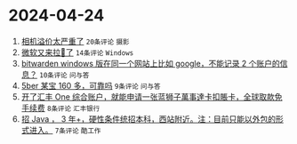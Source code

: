 # 2024-04-24

1. [相机溢价太严重了](https://www.v2ex.com/t/1035120) `20条评论` `摄影`
1. [微软又来拉💩了](https://www.v2ex.com/t/1035116) `14条评论` `Windows`
1. [bitwarden windows 版在同一个网站上比如 google，不能记录 2 个账户的信息？](https://www.v2ex.com/t/1035119) `10条评论` `问与答`
1. [5ber 某宝 160 多，可靠吗](https://www.v2ex.com/t/1035114) `9条评论` `问与答`
1. [开了汇丰 One 综合账户，就能申请一张蓝狮子萬事達卡扣賬卡，全球取款免手续费](https://www.v2ex.com/t/1035117) `8条评论` `汇丰银行`
1. [招 Java ， 3 年+，硬性条件统招本科，西站附近。注：目前只能以外包的形式进入。](https://www.v2ex.com/t/1035118) `7条评论` `酷工作`
